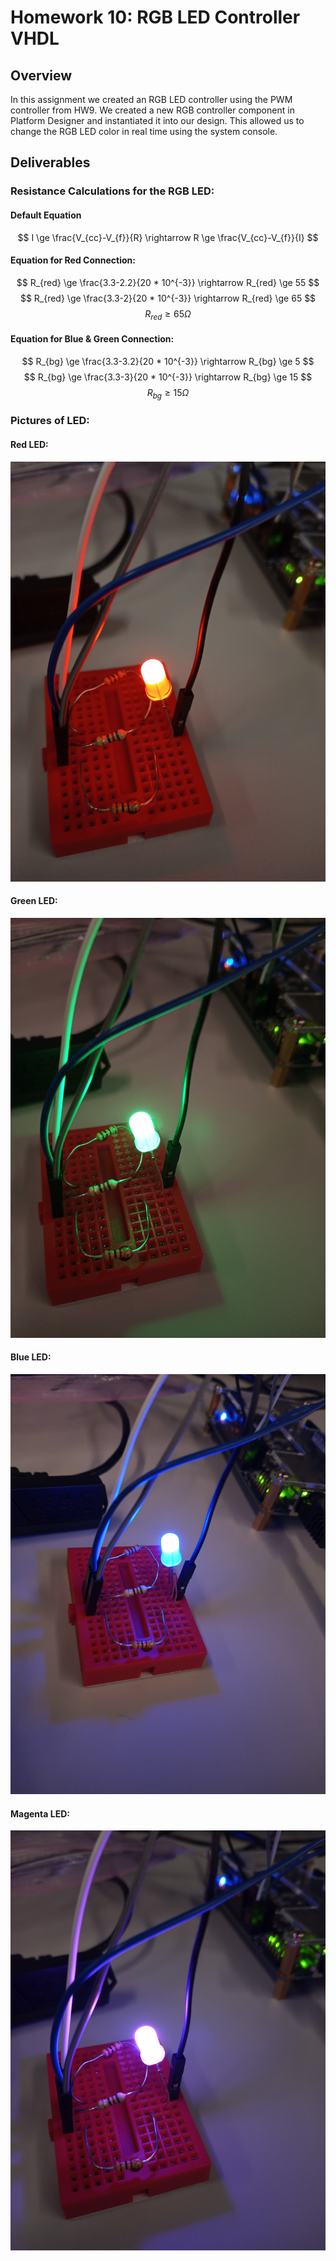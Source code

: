 # Homework 10: RGB LED Controller VHDL

## Overview
In this assignment we created an RGB LED controller using the PWM controller from HW9. We created a new RGB controller component in Platform Designer and instantiated it into our design. This allowed us to change the RGB LED color in real time using the system console.

## Deliverables

### Resistance Calculations for the RGB LED:

#### Default Equation

$$ I \ge \frac{V_{cc}-V_{f}}{R} \rightarrow R \ge \frac{V_{cc}-V_{f}}{I} $$

#### Equation for Red Connection:

$$ R_{red} \ge \frac{3.3-2.2}{20 * 10^{-3}} \rightarrow R_{red} \ge 55 $$ 
$$ R_{red} \ge \frac{3.3-2}{20 * 10^{-3}} \rightarrow R_{red} \ge 65 $$
$$ R_{red} \ge 65 \Omega $$

#### Equation for Blue & Green Connection:

$$ R_{bg} \ge \frac{3.3-3.2}{20 * 10^{-3}} \rightarrow R_{bg} \ge 5 $$ 
$$ R_{bg} \ge \frac{3.3-3}{20 * 10^{-3}} \rightarrow R_{bg} \ge 15 $$
$$ R_{bg} \ge 15 \Omega $$

### Pictures of LED:

#### Red LED:
![red](assets/red_led.jpg)

#### Green LED:
![green](assets/green_led.jpg)

#### Blue LED:
![blue](assets/blue_led.jpg)

#### Magenta LED:
![magenta](assets/magenta_led.jpg)


